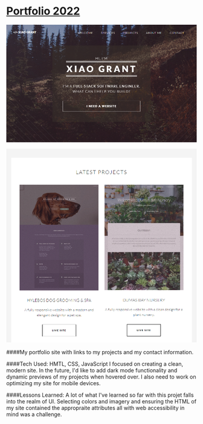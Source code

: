 # [Portfolio 2022](https://xiaolgrant.netlify.app)
![A screenshot of the heading of my portfolio website.](/images/header-screenshot.png)

![A screenshot of the recent projects section of my portfolio website.](/images/latest-projects-screenshot.png)

####My portfolio site with links to my projects and my contact information.

####Tech Used: HMTL, CSS, JavaScript
I focused on creating a clean, modern site. In the future, I'd like to add dark mode functionality and dynamic previews of my projects when hovered over. I also need to work on optimizing my site for mobile devices.

####Lessons Learned:
A lot of what I've learned so far with this projet falls into the realm of UI. Selecting colors and imagery and ensuring the HTML of my site contained the appropraite attributes all with web accessibility in mind was a challenge.